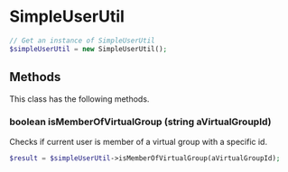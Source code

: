# SimpleUserUtil

```php
// Get an instance of SimpleUserUtil
$simpleUserUtil = new SimpleUserUtil();
```


## Methods
This class has the following methods.


### boolean isMemberOfVirtualGroup (string aVirtualGroupId)
Checks if current user is member of a virtual group with a specific id.

```php
$result = $simpleUserUtil->isMemberOfVirtualGroup(aVirtualGroupId);
```

